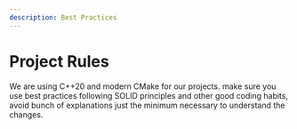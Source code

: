 ```yaml
---
description: Best Practices
---
```


# Project Rules

We are using C++20 and modern CMake for our projects. make sure you use best practices following SOLID principles and other good coding habits, avoid bunch of explanations just the minimum necessary to understand the changes.